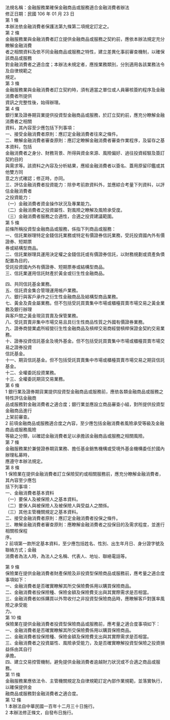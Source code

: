 法規名稱：金融服務業確保金融商品或服務適合金融消費者辦法  
修正日期：民國 106 年 01 月 23 日  
第 1 條  
本辦法依金融消費者保護法第九條第二項規定訂定之。  
第 2 條  
金融服務業與金融消費者訂立提供金融商品或服務之契約前，應依本辦法規定充分瞭解金融消費  
者之相關資料及依不同金融商品或服務之特性，建立差異化事前審查機制，以確保該商品或服務  
對金融消費者之適合度；本辦法未規定者，應按業務類別，分別適用各該業務法令及自律規範之  
規定。  
第 3 條  
金融服務業與金融消費者訂立契約時，須有適當之單位或人員審核簽約程序及金融消費者所提供  
資訊之完整性後，始得辦理。  
第 4 條  
銀行業及證券期貨業提供投資型金融商品或服務，於訂立契約前，應充分瞭解金融消費者之相關  
資料，其內容至少應包括下列事項：  
一、接受金融消費者原則：應訂定金融消費者往來之條件。  
二、瞭解金融消費者審查原則：應訂定瞭解金融消費者審查作業程序，及留存之基本資料，包括  
金融消費者之身分、財務背景、所得與資金來源、風險偏好、過往投資經驗及簽訂契約目的  
與需求等。該資料之內容及分析結果，應經金融消費者以簽名、蓋用原留印鑑或其他雙方同  
意之方式確認；修正時，亦同。  
三、評估金融消費者投資能力：除參考前款資料外，並應綜合考量下列資料，以評估金融消費者  
之投資能力：  
（一）金融消費者資金操作狀況及專業能力。  
（二）金融消費者之投資屬性、對風險之瞭解及風險承受度。  
（三）金融消費者服務之合適性，合適之投資建議範圍。  
第 5 條  
前條所稱投資型金融商品或服務，係指下列商品或服務：  
一、信託業辦理特定金錢信託業務或特定有價證券信託業務，受託投資國內外有價證券、短期票  
券或結構型商品。  
二、信託業辦理具運用決定權之金錢信託或有價證券信託，以財務規劃或資產負債配置為目的，  
受託投資國內外有價證券、短期票券或結構型商品。  
三、信託業運用信託財產於黃金或衍生性金融商品。  


四、共同信託基金業務。  
五、信託資金集合管理運用帳戶業務。  
六、銀行與客戶承作之衍生性金融商品及結構型商品業務。  
七、黃金及貴金屬業務。但不包括受託買賣集中市場或櫃檯買賣市場交易之黃金業務及銀行辦理  
與客戶間之黃金現貨買賣及保管業務。  
八、受託買賣非集中市場交易且具衍生性商品性質之外國有價證券業務。  
九、證券商營業處所經營衍生性金融商品及槓桿交易商經營槓桿保證金契約交易業務。  
十、證券投資信託基金及境外基金。但不包括受託買賣集中市場或櫃檯買賣市場交易之證券投資  
信託基金。  
十一、期貨信託基金。但不包括受託買賣集中市場或櫃檯買賣市場交易之期貨信託基金。  
十二、全權委託投資業務。  
十三、全權委託期貨交易業務。  
第 6 條  
1 銀行業及證券期貨業提供投資型金融商品或服務前，應依各類金融商品或服務之特性評估金融商  
品或服務對金融消費者之適合度；銀行業並應設立商品審查小組，對所提供投資型金融商品進行  
上架前審查。  
2 前項金融商品或服務適合度之內容，至少應包括金融消費者風險承受等級及金融商品或服務風險  
等級之分類，以確認金融消費者足以承擔該金融商品或服務之相關風險。  
第 7 條  
金融服務業於兼營證券期貨業務、擔任基金銷售機構或受境外基金機構委任於國內辦理私募時，  
應遵守本辦法規定。  
第 8 條  
1 保險業在提供金融消費者訂立保險契約或相關服務前，應充分瞭解金融消費者，其內容至少應包  
括下列事項：  
一、金融消費者基本資料  
（一）要保人及被保險人之基本資料。  
（二）要保人與被保險人及被保險人與受益人之關係。  
（三）其他主管機關規定之基本資料。  
二、接受金融消費者原則：應訂定金融消費者投保之條件。  
三、瞭解金融消費者審查原則：應瞭解金融消費者之投保目的及需求程度，並進行相關核保程  
序。  
2 前項第一款所定基本資料，至少應包括姓名、性別、出生年月日、身分證字號及聯絡方式；金融  
消費者為法人時，為法人之名稱、代表人、地址、聯絡電話等。  


第 9 條  
保險業在提供金融消費者財產保險及非投資型保險商品或服務前，應考量之適合度事項如下：  
一、金融消費者是否確實瞭解其所交保險費係用以購買保險商品。  
二、金融消費者投保險種、保險金額及保險費支出與其實際需求是否相當。  
三、金融消費者如係購買以外幣收付之非投資型保險商品時，應瞭解客戶對匯率風險之承受能  
力。  
第 10 條  
保險業在提供金融消費者投資型保險商品或服務前，應考量之適合度事項如下：  
一、金融消費者是否確實瞭解其所交保險費係用以購買保險商品。  
二、金融消費者投保險種、保險金額及保險費支出與其實際需求是否相當。  
三、金融消費者之投資屬性、風險承受能力，及是否確實瞭解投資型保險之投資損益係由其自行  
承擔。  
四、建立交易控管機制，避免提供金融消費者逾越財力狀況或不合適之商品或服務。  
第 11 條  
金融服務業應依法令、主管機關規定及自律規範訂定內部作業規範，並落實執行，以確保提供金  
融商品或服務對金融消費者之適合度。  
第 12 條  
1 本辦法自中華民國一百年十二月三十日施行。  
2 本辦法修正條文，自發布日施行。  


